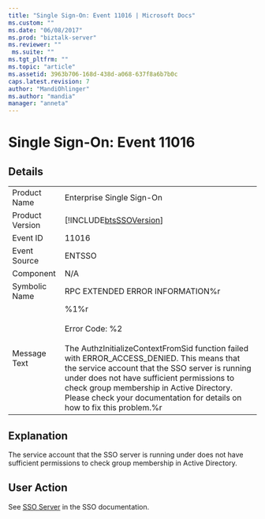 ```yaml
---
title: "Single Sign-On: Event 11016 | Microsoft Docs"
ms.custom: ""
ms.date: "06/08/2017"
ms.prod: "biztalk-server"
ms.reviewer: ""
 ms.suite: ""
ms.tgt_pltfrm: ""
ms.topic: "article"
ms.assetid: 3963b706-168d-438d-a068-637f8a6b7b0c
caps.latest.revision: 7
author: "MandiOhlinger"
ms.author: "mandia"
manager: "anneta"
---
```

# Single Sign-On: Event 11016
## Details  
  
|||  
|-|-|  
|Product Name|Enterprise Single Sign-On|  
|Product Version|[!INCLUDE[btsSSOVersion](../includes/btsssoversion-md.md)]|  
|Event ID|11016|  
|Event Source|ENTSSO|  
|Component|N/A|  
|Symbolic Name|RPC EXTENDED ERROR INFORMATION%r|  
|Message Text|%1%r<br /><br /> Error Code: %2<br /><br /> The AuthzInitializeContextFromSid function failed with ERROR_ACCESS_DENIED. This means that the service account that the SSO server is running under does not have sufficient permissions to check group membership in Active Directory. Please check your documentation for details on how to fix this problem.%r|  
  
## Explanation  
 The service account that the SSO server is running under does not have sufficient permissions to check group membership in Active Directory.  
  
## User Action  
 See [SSO Server](../core/sso-server.md) in the SSO documentation.